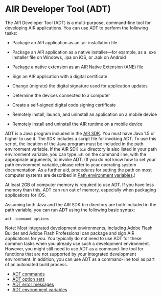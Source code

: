 # AIR Developer Tool (ADT)

<div>

The AIR Developer Tool (ADT) is a multi-purpose, command-line tool for
developing AIR applications. You can use ADT to perform the following tasks:

- Package an AIR application as an .air installation file

- Package an AIR application as a native installer—for example, as a .exe
  installer file on Windows, .ipa on iOS, or .apk on Android

- Package a native extension as an AIR Native Extension (ANE) file

- Sign an AIR application with a digital certificate

- Change (migrate) the digital signature used for application updates

- Determine the devices connected to a computer

- Create a self-signed digital code signing certificate

- Remotely install, launch, and uninstall an application on a mobile device

- Remotely install and uninstall the AIR runtime on a mobile device

ADT is a Java program included in the
[AIR SDK](http://www.adobe.com/go/learn_air_download_AIRSDK_en). You must have
Java 1.5 or higher to use it. The SDK includes a script file for invoking ADT.
To use this script, the location of the Java program must be included in the
path environment variable. If the AIR SDK `bin` directory is also listed in your
path environment variable, you can type `adt` on the command line, with the
appropriate arguments, to invoke ADT. (If you do not know how to set your path
environment variable, please refer to your operating system documentation. As a
further aid, procedures for setting the path on most computer systems are
described in
[Path environment variables](WSfffb011ac560372f-71994050128cca87097-8000.html).)

At least 2GB of computer memory is required to use ADT. If you have less memory
than this, ADT can run out of memory, especially when packaging applications for
iOS.

Assuming both Java and the AIR SDK bin directory are both included in the path
variable, you can run ADT using the following basic syntax:

    adt -command options

<div>

Note: Most integrated development environments, including Adobe Flash Builder
and Adobe Flash Professional can package and sign AIR applications for you. You
typically do not need to use ADT for these common tasks when you already use
such a development environment. However, you might still need to use ADT as a
command-line tool for functions that are not supported by your integrated
development environment. In addition, you can use ADT as a command-line tool as
part of an automated build process.

</div>

- [ADT commands](WS901d38e593cd1bac1e63e3d128fc240122-8000.html)
- [ADT option sets](WS901d38e593cd1bac1e63e3d128fc240122-7ff3.html)
- [ADT error messages](WSBE9908A0-8E3A-4329-8ABD-12F2A19AB5E9.html)
- [ADT environment variables](WS901d38e593cd1bac1e63e3d129cf8c19f1-8000.html)

</div>

<div>

<div>



</div>

</div>
